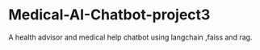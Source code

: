 # Medical-AI-Chatbot-project3
A health advisor and medical help chatbot using langchain ,faiss and rag.

